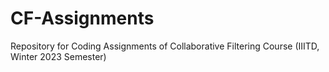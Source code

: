 # CF-Assignments
Repository for Coding Assignments of Collaborative Filtering Course (IIITD, Winter 2023 Semester)
